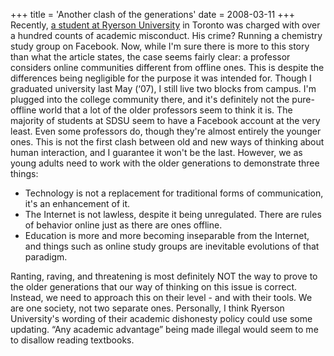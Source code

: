 +++
title = 'Another clash of the generations'
date = 2008-03-11
+++
Recently, [a student at Ryerson University](http://www.thestar.com/News/GTA/article/309855) in Toronto was charged with over a hundred counts of academic misconduct. His crime? Running a chemistry study group on Facebook. Now, while I'm sure there is more to this story than what the article states, the case seems fairly clear: a professor considers online communities different from offline ones. This is despite the differences being negligible for the purpose it was intended for. Though I graduated university last May (‘07), I still live two blocks from campus. I'm plugged into the college community there, and it's definitely not the pure-offline world that a lot of the older professors seem to think it is. The majority of students at SDSU seem to have a Facebook account at the very least. Even some professors do, though they're almost entirely the younger ones. This is not the first clash between old and new ways of thinking about human interaction, and I guarantee it won't be the last. However, we as young adults need to work with the older generations to demonstrate three things:

*   Technology is not a replacement for traditional forms of communication, it's an enhancement of it.
*   The Internet is not lawless, despite it being unregulated. There are rules of behavior online just as there are ones offline.
*   Education is more and more becoming inseparable from the Internet, and things such as online study groups are inevitable evolutions of that paradigm.

Ranting, raving, and threatening is most definitely NOT the way to prove to the older generations that our way of thinking on this issue is correct. Instead, we need to approach this on their level - and with their tools. We are one society, not two separate ones. Personally, I think Ryerson University's wording of their academic dishonesty policy could use some updating. “Any academic advantage” being made illegal would seem to me to disallow reading textbooks.
